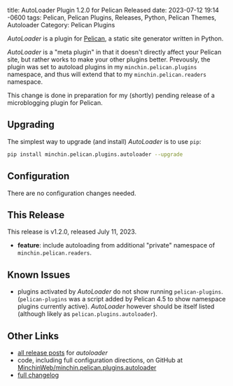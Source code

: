 title: AutoLoader Plugin 1.2.0 for Pelican Released
date: 2023-07-12 19:14 -0600
tags: Pelican, Pelican Plugins, Releases, Python, Pelican Themes, Autoloader
Category: Pelican Plugins

*AutoLoader* is a plugin for [Pelican](http://docs.getpelican.com/),
a static site generator written in Python.

*AutoLoader* is a "meta plugin" in that it doesn't directly affect your Pelican
site, but rather works to make your other plugins better. Prevously, the plugin
was set to autoload plugins in my `minchin.pelican.plugins` namespace, and thus
will extend that to my `minchin.pelican.readers` namespace.
<!-- read more -->

This change is done in preparation for my (shortly) pending release of a
microblogging plugin for Pelican.

## Upgrading

The simplest way to upgrade (and install) *AutoLoader* is to use `pip`:

~~~sh
pip install minchin.pelican.plugins.autoloader --upgrade
~~~

## Configuration

There are no configuration changes needed.

## This Release

This release is v1.2.0, released July 11, 2023.

- **feature**: include autoloading from additional "private" namespace of
  `minchin.pelican.readers`.

## Known Issues

- plugins activated by *AutoLoader* do not show running `pelican-plugins`.
  (`pelican-plugins` was a script added by Pelican 4.5 to show namespace
  plugins currently active). *AutoLoader* however should be itself listed
  (although likely as `pelican.plugins.autoloader`).

## Other Links

- [all release posts]({tag}autoloader) for *autoloader*
- code, including full configuration directions, on GitHub at
  [MinchinWeb/minchin.pelican.plugins.autoloader](https://github.com/MinchinWeb/minchin.pelican.plugins.autoloader)
- [full changelog](https://github.com/MinchinWeb/minchin.pelican.plugins.autoloader/blob/master/CHANGELOG.rst)
